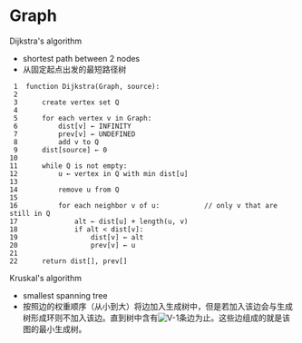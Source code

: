 # Graph

Dijkstra's algorithm

* shortest path between 2 nodes
* 从固定起点出发的最短路径树

```text
 1  function Dijkstra(Graph, source):
 2
 3      create vertex set Q
 4
 5      for each vertex v in Graph:            
 6          dist[v] ← INFINITY                 
 7          prev[v] ← UNDEFINED                
 8          add v to Q                     
 9      dist[source] ← 0                       
10     
11      while Q is not empty:
12          u ← vertex in Q with min dist[u]   
13                                             
14          remove u from Q
15         
16          for each neighbor v of u:           // only v that are still in Q
17              alt ← dist[u] + length(u, v)
18              if alt < dist[v]:              
19                  dist[v] ← alt
20                  prev[v] ← u
21
22      return dist[], prev[]
```





Kruskal's algorithm 

* smallest spanning tree
* 按照边的权重顺序（从小到大）将边加入生成树中，但是若加入该边会与生成树形成环则不加入该边。直到树中含有![V-1](https://wikimedia.org/api/rest_v1/media/math/render/svg/cf99922c8908cda9655d87b4a60c0cf3923e0e12)条边为止。这些边组成的就是该图的最小生成树。



